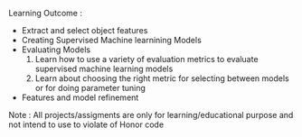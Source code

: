 
Learning Outcome :

 - Extract and select object features
 - Creating Supervised Machine learnining Models
 - Evaluating Models
    1.	Learn how to use a variety of evaluation metrics to evaluate supervised machine learning models
    2.	Learn about choosing the right metric for selecting between models or for doing parameter tuning
 - Features and model refinement

Note : All projects/assigments are only for learning/educational purpose and not intend to use to violate of Honor code
